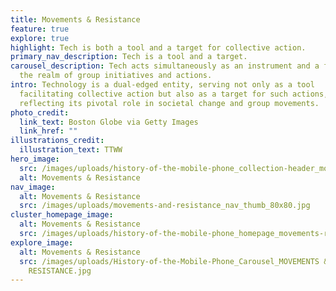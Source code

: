 ```yaml
---
title: Movements & Resistance
feature: true
explore: true
highlight: Tech is both a tool and a target for collective action.
primary_nav_description: Tech is a tool and a target.
carousel_description: Tech acts simultaneously as an instrument and a focus in
  the realm of group initiatives and actions.
intro: Technology is a dual-edged entity, serving not only as a tool
  facilitating collective action but also as a target for such actions,
  reflecting its pivotal role in societal change and group movements.
photo_credit:
  link_text: Boston Globe via Getty Images
  link_href: ""
illustrations_credit:
  illustration_text: TTWW
hero_image:
  src: /images/uploads/history-of-the-mobile-phone_collection-header_movements-resistance-600.png
  alt: Movements & Resistance
nav_image:
  alt: Movements & Resistance
  src: /images/uploads/movements-and-resistance_nav_thumb_80x80.jpg
cluster_homepage_image:
  alt: Movements & Resistance
  src: /images/uploads/history-of-the-mobile-phone_homepage_movements-resistance-750.jpg
explore_image:
  alt: Movements & Resistance
  src: /images/uploads/History-of-the-Mobile-Phone_Carousel_MOVEMENTS &
    RESISTANCE.jpg
---
```

